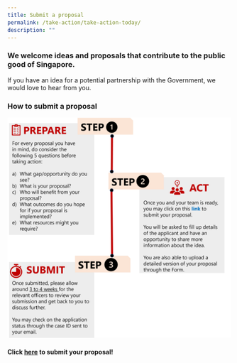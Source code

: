 ```yaml
---
title: Submit a proposal
permalink: /take-action/take-action-today/
description: ""
---
```

### We welcome ideas and proposals that contribute to the public good of Singapore.

If you have an idea for a potential partnership with the Government, we would love to hear from you. 

### How to submit a proposal 

![](/images/steps%20to%20submit%20a%20proposal.png)

#### Click [here](https://go.gov.sg/takeactiontoday) to submit your proposal!